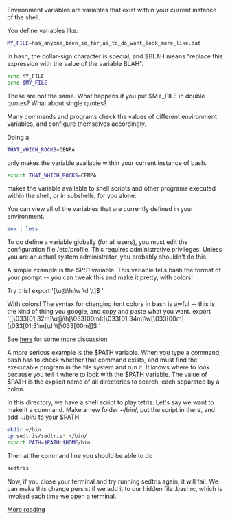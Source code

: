 Environment variables are variables that exist within your current instance of the shell.

You define variables like:
```bash
MY_FILE=has_anyone_been_so_far_as_to_do_want_look_more_like.dat
```

In bash, the dollar-sign character is special, and $BLAH means "replace this expression with the value of the variable BLAH".
```bash
echo MY_FILE
echo $MY_FILE
```
These are not the same. What happens if you put $MY_FILE in double quotes? What about single quotes?

Many commands and programs check the values of different environment variables, and configure themselves accordingly.

Doing a
```bash
THAT_WHICH_ROCKS=CENPA
```
only makes the variable availabie within your current instance of bash.
```bash
export THAT_WHICH_ROCKS=CENPA
```
makes the variable available to shell scripts and other programs executed within the shell, or in subshells, for you alone.

You can view all of the variables that are currently defined in your environment.
```bash
env | less
```

To do define a variable globally (for all users), you must edit the configuration file /etc/profile.
This requires administrative privileges. Unless you are an actual system administrator, you probably shouldn't do this.

A simple example is the $PS1 variable. This variable tells bash the format of your prompt -- you can tweak this and make it pretty, with colors!

Try this!
export '[\u@\h:\w \d \t]\$ '

With colors! The syntax for changing font colors in bash is awful -- this is the kind of thing you google, and copy and paste what you want.
export '[\[\033[01;32m\]\u@\h\[\033[00m\]:\[\033[01;34m\]\w\[\033[00m\] \[\033[01;31m\]\d \t\[\033[00m\]]\$ '

See [here](http://www.cyberciti.biz/tips/howto-linux-unix-bash-shell-setup-prompt.html) for some more discussion

A more serious example is the $PATH variable. When you type a command, bash has to check whether that command exists,
and must find the executable program in the file system and run it.
It knows where to look because you tell it where to look with the $PATH variable.
The value of $PATH is the explicit name of all directories to search, each separated by a colon.

In this directory, we have a shell script to play tetris. Let's say we want to make it a command.
Make a new folder ~/bin/, put the script in there, and add ~/bin/ to your $PATH.
```bash
mkdir ~/bin
cp sedtris/sedtris* ~/bin/
export PATH=$PATH:$HOME/bin
```

Then at the command line you should be able to do
```bash
sedtris
```
Now, if you close your terminal and try running sedtris again, it will fail.
We can make this change persist if we add it to our hidden file .bashrc, which is invoked each time we open a terminal.

[More reading](http://tldp.org/LDP/Bash-Beginners-Guide/html/sect_03_02.html)
